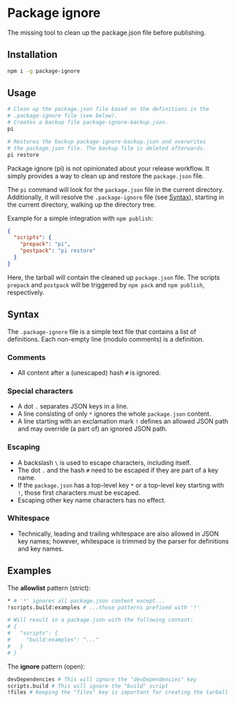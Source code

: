 # Package ignore

The missing tool to clean up the package.json file before publishing.

## Installation

```bash
npm i -g package-ignore
```

## Usage

```bash
# Clean up the package.json file based on the definitions in the
# .package-ignore file (see below).
# Creates a backup file package-ignore-backup.json.
pi

# Restores the backup package-ignore-backup.json and overwrites
# the package.json file. The backup file is deleted afterwards.
pi restore
```

Package ignore (pi) is not opinionated about your release workflow. It simply provides a way to clean up and restore the `package.json` file.

The `pi` command will look for the `package.json` file in the current directory. Additionally, it will resolve the `.package-ignore` file (see [Syntax](#syntax)), starting in the current directory, walking up the directory tree.

Example for a simple integration with `npm publish`:

```json
{
  "scripts": {
    "prepack": "pi",
    "postpack": "pi restore"
  }
}
```

Here, the tarball will contain the cleaned up `package.json` file. The scripts `prepack` and `postpack` will be triggered by `npm pack` and `npm publish`, respectively.

## Syntax

The `.package-ignore` file is a simple text file that contains a list of definitions. Each non-empty line (modulo comments) is a definition.

### Comments

* All content after a (unescaped) hash `#` is ignored.

### Special characters

* A dot `.` separates JSON keys in a line.
* A line consisting of only `*` ignores the whole `package.json` content.
* A line starting with an exclamation mark `!` defines an allowed JSON path and may override (a part of) an ignored JSON path.

### Escaping

* A backslash `\` is used to escape characters, including itself.
* The dot `.` and the hash `#` need to be escaped if they are part of a key name.
* If the `package.json` has a top-level key `*` or a top-level key starting with `!`, those first characters must be escaped.
* Escaping other key name characters has no effect.

### Whitespace

* Technically, leading and trailing whitespace are also allowed in JSON key names; however, whitespace is trimmed by the parser for definitions and key names.

## Examples

The **allowlist** pattern (strict):

```sh
* # '*' ignores all package.json content except...
!scripts.build:examples # ...those patterns prefixed with '!'

# Will result in a package.json with the following content:
# {
#   "scripts": {
#     "build:examples": "..."
#   }
# }
```

The **ignore** pattern (open):

```sh
devDependencies # This will ignore the "devDependencies" key
scripts.build # This will ignore the "build" script
!files # Keeping the "files" key is important for creating the tarball
```
